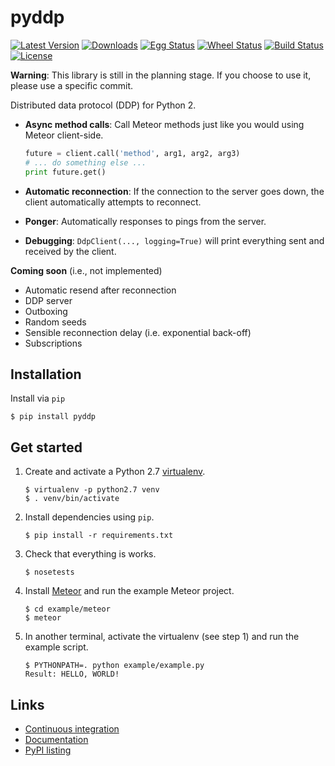 # pyddp

[![Latest Version][version badge]][pypi]
[![Downloads][downloads badge]][pypi]
[![Egg Status][egg badge]][pypi]
[![Wheel Status][wheel badge]][pypi]
[![Build Status][travisci badge]][travisci]
[![License][license badge]][pypi]

__Warning__: This library is still in the planning stage. If you choose to use
it, please use a specific commit.

Distributed data protocol (DDP) for Python 2.

* __Async method calls__: Call Meteor methods just like you would using Meteor
  client-side.

    ```Python
    future = client.call('method', arg1, arg2, arg3)
    # ... do something else ...
    print future.get()
    ```

* __Automatic reconnection__: If the connection to the server goes down, the
  client automatically attempts to reconnect.

* __Ponger__: Automatically responses to pings from the server.

* __Debugging__: ``DdpClient(..., logging=True)`` will print everything sent
  and received by the client.

__Coming soon__ (i.e., not implemented)

*   Automatic resend after reconnection
*   DDP server
*   Outboxing
*   Random seeds
*   Sensible reconnection delay (i.e. exponential back-off)
*   Subscriptions


## Installation

Install via `pip`

```Shell
$ pip install pyddp
```


## Get started

1. Create and activate a Python 2.7 [virtualenv][virtualenv].

    ```Shell
    $ virtualenv -p python2.7 venv
    $ . venv/bin/activate
    ```

2. Install dependencies using `pip`.

    ```Shell
    $ pip install -r requirements.txt
    ```

3. Check that everything is works.

    ```Shell
    $ nosetests
    ```

3. Install [Meteor][meteor] and run the example Meteor project.

    ```Shell
    $ cd example/meteor
    $ meteor
    ```

4. In another terminal, activate the virtualenv (see step 1) and run the example
   script.

    ```Shell
    $ PYTHONPATH=. python example/example.py
    Result: HELLO, WORLD!
    ```


## Links

*   [Continuous integration][travisci]
*   [Documentation][docs]
*   [PyPI listing][pypi]


[docs]: http://pyddp.readthedocs.org/en/latest/ "pyddp documentation"
[downloads badge]: https://pypip.in/download/pyddp/badge.svg "Downloads"
[egg badge]: https://pypip.in/egg/pyddp/badge.svg "Egg Status"
[license badge]: https://pypip.in/license/pyddp/badge.svg "License"
[travisci]:https://travis-ci.org/foxdog-studios/pyddp "Build Status"
[travisci badge]: https://travis-ci.org/foxdog-studios/pyddp.svg "Build Status"
[meteor]: https://www.meteor.com/ "Meteor"
[pypi]: https://pypi.python.org/pypi/pyddp/ "pydpp on PyPI"
[version badge]: https://pypip.in/version/pyddp/badge.svg "Latest Version"
[virtualenv]: http://virtualenv.readthedocs.org/en/latest/ "virtualenv"
[wheel badge]: https://pypip.in/wheel/pyddp/badge.svg "Wheel Status"

